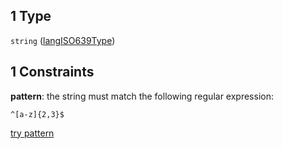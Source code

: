## 1 Type

`string` ([langISO639Type](language_identification-properties-orig_lg-oneof-langiso639type.md))

## 1 Constraints

**pattern**: the string must match the following regular expression: 

```regexp
^[a-z]{2,3}$
```

[try pattern](https://regexr.com/?expression=%5E%5Ba-z%5D%7B2%2C3%7D%24 "try regular expression with regexr.com")
